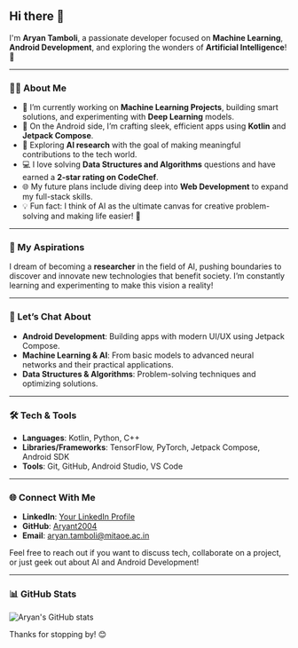 ## Hi there 👋

I'm **Aryan Tamboli**, a passionate developer focused on **Machine Learning**, **Android Development**, and exploring the wonders of **Artificial Intelligence**! 🚀

---

### 👨‍💻 About Me

- 🔭 I’m currently working on **Machine Learning Projects**, building smart solutions, and experimenting with **Deep Learning** models.  
- 🌱 On the Android side, I’m crafting sleek, efficient apps using **Kotlin** and **Jetpack Compose**.  
- 🤖 Exploring **AI research** with the goal of making meaningful contributions to the tech world.
- 💻 I love solving **Data Structures and Algorithms** questions and have earned a **2-star rating on CodeChef**.
- 🌐 My future plans include diving deep into **Web Development** to expand my full-stack skills.
- 💡 Fun fact: I think of AI as the ultimate canvas for creative problem-solving and making life easier! 🎨

---

### 🌟 My Aspirations
I dream of becoming a **researcher** in the field of AI, pushing boundaries to discover and innovate new technologies that benefit society. I’m constantly learning and experimenting to make this vision a reality!

---

### 💬 Let’s Chat About
- **Android Development**: Building apps with modern UI/UX using Jetpack Compose.
- **Machine Learning & AI**: From basic models to advanced neural networks and their practical applications.
- **Data Structures & Algorithms**: Problem-solving techniques and optimizing solutions.

---

### 🛠 Tech & Tools
- **Languages**: Kotlin, Python, C++
- **Libraries/Frameworks**: TensorFlow, PyTorch, Jetpack Compose, Android SDK
- **Tools**: Git, GitHub, Android Studio, VS Code

---

### 🌐 Connect With Me
- **LinkedIn**: [Your LinkedIn Profile](#)
- **GitHub**: [Aryant2004](#)
- **Email**: [aryan.tamboli@mitaoe.ac.in](#)

Feel free to reach out if you want to discuss tech, collaborate on a project, or just geek out about AI and Android Development! 

---

### 📊 GitHub Stats
![Aryan's GitHub stats](#)

Thanks for stopping by! 😊
